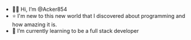 - 👋🏻 Hi, I’m @Acker854
- ⭐ I'm new to this new world that I discovered about programming and how amazing it is.
- 🎯 I’m currently learning to be a full stack developer


<!---
Acker854/Acker854 is a ✨ special ✨ repository because its `README.md` (this file) appears on your GitHub profile.
You can click the Preview link to take a look at your changes.
--->
